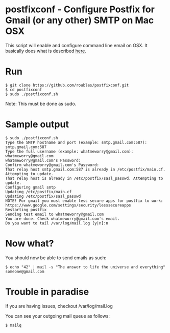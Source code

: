# postfixconf - Configure Postfix for Gmail (or any other) SMTP on Mac OSX 
This script will enable and configure command line email on OSX. It basically does what is described [here](http://www.developerfiles.com/how-to-send-emails-from-localhost-mac-os-x-el-capitan/).

# Run
```
$ git clone https://github.com/roubles/postfixconf.git
$ cd postfixconf
$ sudo ./postfixconf.sh
```
Note: This must be done as sudo.

# Sample output
```
$ sudo ./postfixconf.sh 
Type the SMTP hostname and port (example: smtp.gmail.com:587): smtp.gmail.com:587
Type the full username (example: whatmeworry@gmail.com): whatmeworry@gmail.com
whatmeworry@gmail.com's Password: 
Confirm whatmeworry@gmail.com's Password: 
That relay host smtp.gmail.com:587 is already in /etc/postfix/main.cf. Attempting to update.
That relay host is already in /etc/postfix/sasl_passwd. Attempting to update.
Configuring gmail smtp
Updating /etc/postfix/main.cf
Updating /etc/postfix/sasl_passwd
NOTE! For gmail you must enable less secure apps for postfix to work: https://www.google.com/settings/security/lesssecureapps
Restarting postfix
Sending test email to whatmeworry@gmail.com
You are done. Check whatmeworry@gmail.com's email.
Do you want to tail /var/log/mail.log [y|n]:n 

```

# Now what?
You should now be able to send emails as such:
```
$ echo "42" | mail -s "The answer to life the universe and everything"  someone@gmail.com
```

# Trouble in paradise
If you are having issues, checkout /var/log/mail.log

You can see your outgoing mail queue as follows:
```
$ mailq
```
